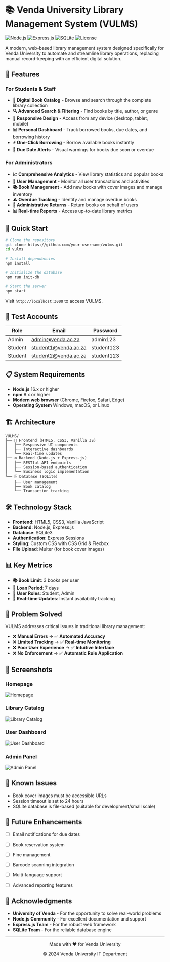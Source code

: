 # 📚 Venda University Library Management System (VULMS)

[![Node.js](https://img.shields.io/badge/Node.js-18.x-green.svg)](https://nodejs.org/)
[![Express.js](https://img.shields.io/badge/Express.js-4.18-blue.svg)](https://expressjs.com/)
[![SQLite](https://img.shields.io/badge/SQLite-3.x-orange.svg)](https://sqlite.org/)
[![License](https://img.shields.io/badge/License-MIT-yellow.svg)](LICENSE)

A modern, web-based library management system designed specifically for Venda University to automate and streamline library operations, replacing manual record-keeping with an efficient digital solution.

## 🌟 Features

### For Students & Staff
- **📖 Digital Book Catalog** - Browse and search through the complete library collection
- **🔍 Advanced Search & Filtering** - Find books by title, author, or genre
- **📱 Responsive Design** - Access from any device (desktop, tablet, mobile)
- **📊 Personal Dashboard** - Track borrowed books, due dates, and borrowing history
- **⚡ One-Click Borrowing** - Borrow available books instantly
- **🔔 Due Date Alerts** - Visual warnings for books due soon or overdue

### For Administrators
- **📈 Comprehensive Analytics** - View library statistics and popular books
- **👥 User Management** - Monitor all user transactions and activities
- **📚 Book Management** - Add new books with cover images and manage inventory
- **⚠️ Overdue Tracking** - Identify and manage overdue books
- **🔄 Administrative Returns** - Return books on behalf of users
- **📊 Real-time Reports** - Access up-to-date library metrics

## 🚀 Quick Start

```bash
# Clone the repository
git clone https://github.com/your-username/vulms.git
cd vulms

# Install dependencies
npm install

# Initialize the database
npm run init-db

# Start the server
npm start
```

Visit `http://localhost:3000` to access VULMS.

## 🔐 Test Accounts

| Role | Email | Password |
|------|-------|----------|
| Admin | admin@venda.ac.za | admin123 |
| Student | student1@venda.ac.za | student123 |
| Student | student2@venda.ac.za | student123 |

## 📋 System Requirements

- **Node.js** 16.x or higher
- **npm** 8.x or higher
- **Modern web browser** (Chrome, Firefox, Safari, Edge)
- **Operating System** Windows, macOS, or Linux

## 🏗️ Architecture

```
VULMS/
├── 🎨 Frontend (HTML5, CSS3, Vanilla JS)
│   ├── Responsive UI components
│   ├── Interactive dashboards
│   └── Real-time updates
├── ⚙️ Backend (Node.js + Express.js)
│   ├── RESTful API endpoints
│   ├── Session-based authentication
│   └── Business logic implementation
└── 🗄️ Database (SQLite)
    ├── User management
    ├── Book catalog
    └── Transaction tracking
```

## 🛠️ Technology Stack

- **Frontend**: HTML5, CSS3, Vanilla JavaScript
- **Backend**: Node.js, Express.js
- **Database**: SQLite3
- **Authentication**: Express Sessions
- **Styling**: Custom CSS with CSS Grid & Flexbox
- **File Upload**: Multer (for book cover images)

## 📊 Key Metrics

- **📚 Book Limit**: 3 books per user
- **📅 Loan Period**: 7 days
- **👥 User Roles**: Student, Admin
- **🔄 Real-time Updates**: Instant availability tracking

## 🎯 Problem Solved

VULMS addresses critical issues in traditional library management:

- ❌ **Manual Errors** → ✅ **Automated Accuracy**
- ❌ **Limited Tracking** → ✅ **Real-time Monitoring**
- ❌ **Poor User Experience** → ✅ **Intuitive Interface**
- ❌ **No Enforcement** → ✅ **Automatic Rule Application**

## 📱 Screenshots

### Homepage
![Homepage](docs/screenshots/homepage.png)

### Library Catalog
![Library Catalog](docs/screenshots/library.png)

### User Dashboard
![User Dashboard](docs/screenshots/dashboard.png)

### Admin Panel
![Admin Panel](docs/screenshots/admin.png)

## 🐛 Known Issues

- Book cover images must be accessible URLs
- Session timeout is set to 24 hours
- SQLite database is file-based (suitable for development/small scale)

## 🔮 Future Enhancements

- [ ] Email notifications for due dates
- [ ] Book reservation system
- [ ] Fine management
- [ ] Barcode scanning integration
- [ ] Multi-language support
- [ ] Advanced reporting features



## 🙏 Acknowledgments

- **University of Venda** - For the opportunity to solve real-world problems
- **Node.js Community** - For excellent documentation and support
- **Express.js Team** - For the robust web framework
- **SQLite Team** - For the reliable database engine

---

<div align="center">
  <p>Made with ❤️ for Venda University</p>
  <p>© 2024 Venda University IT Department</p>
</div>
